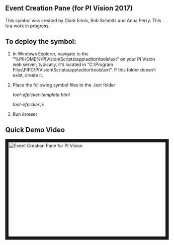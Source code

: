 ## Event Creation Pane (for PI Vision 2017)
This symbol was created by Clark Ennis, Rob Schmitz and Anna Perry. This is a work in progress.


## To deploy the symbol: 

1. In Windows Explorer, navigate to the "%PIHOME%\PIVision\Scripts\app\editor\tools\ext" on your PI Vision web server; typically, it's located in "C:\Program Files\PIPC\PIVision\Scripts\app\editor\tools\ext".
If this folder doesn't exist, create it.

2. Place the following symbol files to the .\ext folder

	*tool-efpicker-template.html*
	
	*tool-efpicker.js*

6. Run iisreset


## Quick Demo Video

<a href="https://youtu.be/sFOaqNx3r9c" target="_blank"><img src="http://img.youtube.com/vi/sFOaqNx3r9c/0.jpg" 
alt="Event Creation Pane for PI Vision" width="500" height="300" border="10" /></a>

